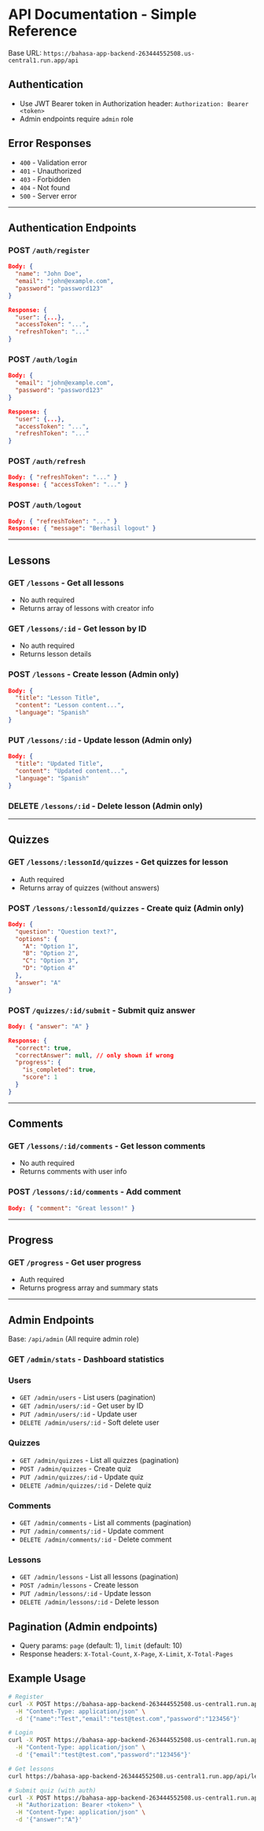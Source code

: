 # API Documentation - Simple Reference

Base URL: `https://bahasa-app-backend-263444552508.us-central1.run.app/api`

## Authentication
- Use JWT Bearer token in Authorization header: `Authorization: Bearer <token>`
- Admin endpoints require `admin` role

## Error Responses
- `400` - Validation error
- `401` - Unauthorized
- `403` - Forbidden
- `404` - Not found
- `500` - Server error

---

## Authentication Endpoints

### POST `/auth/register`
```json
Body: {
  "name": "John Doe",
  "email": "john@example.com", 
  "password": "password123"
}

Response: {
  "user": {...},
  "accessToken": "...",
  "refreshToken": "..."
}
```

### POST `/auth/login`
```json
Body: {
  "email": "john@example.com",
  "password": "password123"
}

Response: {
  "user": {...},
  "accessToken": "...", 
  "refreshToken": "..."
}
```

### POST `/auth/refresh`
```json
Body: { "refreshToken": "..." }
Response: { "accessToken": "..." }
```

### POST `/auth/logout`
```json
Body: { "refreshToken": "..." }
Response: { "message": "Berhasil logout" }
```

---

## Lessons

### GET `/lessons` - Get all lessons
- No auth required
- Returns array of lessons with creator info

### GET `/lessons/:id` - Get lesson by ID
- No auth required
- Returns lesson details

### POST `/lessons` - Create lesson (Admin only)
```json
Body: {
  "title": "Lesson Title",
  "content": "Lesson content...",
  "language": "Spanish"
}
```

### PUT `/lessons/:id` - Update lesson (Admin only)
```json
Body: {
  "title": "Updated Title",
  "content": "Updated content...",
  "language": "Spanish"
}
```

### DELETE `/lessons/:id` - Delete lesson (Admin only)

---

## Quizzes

### GET `/lessons/:lessonId/quizzes` - Get quizzes for lesson
- Auth required
- Returns array of quizzes (without answers)

### POST `/lessons/:lessonId/quizzes` - Create quiz (Admin only)
```json
Body: {
  "question": "Question text?",
  "options": {
    "A": "Option 1",
    "B": "Option 2", 
    "C": "Option 3",
    "D": "Option 4"
  },
  "answer": "A"
}
```

### POST `/quizzes/:id/submit` - Submit quiz answer
```json
Body: { "answer": "A" }

Response: {
  "correct": true,
  "correctAnswer": null, // only shown if wrong
  "progress": {
    "is_completed": true,
    "score": 1
  }
}
```

---

## Comments

### GET `/lessons/:id/comments` - Get lesson comments
- No auth required
- Returns comments with user info

### POST `/lessons/:id/comments` - Add comment
```json
Body: { "comment": "Great lesson!" }
```

---

## Progress

### GET `/progress` - Get user progress
- Auth required
- Returns progress array and summary stats

---

## Admin Endpoints

Base: `/api/admin` (All require admin role)

### GET `/admin/stats` - Dashboard statistics

### Users
- `GET /admin/users` - List users (pagination)
- `GET /admin/users/:id` - Get user by ID
- `PUT /admin/users/:id` - Update user
- `DELETE /admin/users/:id` - Soft delete user

### Quizzes
- `GET /admin/quizzes` - List all quizzes (pagination)
- `POST /admin/quizzes` - Create quiz
- `PUT /admin/quizzes/:id` - Update quiz
- `DELETE /admin/quizzes/:id` - Delete quiz

### Comments
- `GET /admin/comments` - List all comments (pagination)
- `PUT /admin/comments/:id` - Update comment
- `DELETE /admin/comments/:id` - Delete comment

### Lessons
- `GET /admin/lessons` - List all lessons (pagination)
- `POST /admin/lessons` - Create lesson
- `PUT /admin/lessons/:id` - Update lesson
- `DELETE /admin/lessons/:id` - Delete lesson

## Pagination (Admin endpoints)
- Query params: `page` (default: 1), `limit` (default: 10)
- Response headers: `X-Total-Count`, `X-Page`, `X-Limit`, `X-Total-Pages`

## Example Usage

```bash
# Register
curl -X POST https://bahasa-app-backend-263444552508.us-central1.run.app/api/auth/register \
  -H "Content-Type: application/json" \
  -d '{"name":"Test","email":"test@test.com","password":"123456"}'

# Login
curl -X POST https://bahasa-app-backend-263444552508.us-central1.run.app/api/auth/login \
  -H "Content-Type: application/json" \
  -d '{"email":"test@test.com","password":"123456"}'

# Get lessons
curl https://bahasa-app-backend-263444552508.us-central1.run.app/api/lessons

# Submit quiz (with auth)
curl -X POST https://bahasa-app-backend-263444552508.us-central1.run.app/api/quizzes/1/submit \
  -H "Authorization: Bearer <token>" \
  -H "Content-Type: application/json" \
  -d '{"answer":"A"}'
```
